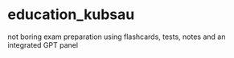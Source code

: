 # education_kubsau
not boring exam preparation using flashcards, tests, notes and an integrated GPT panel
